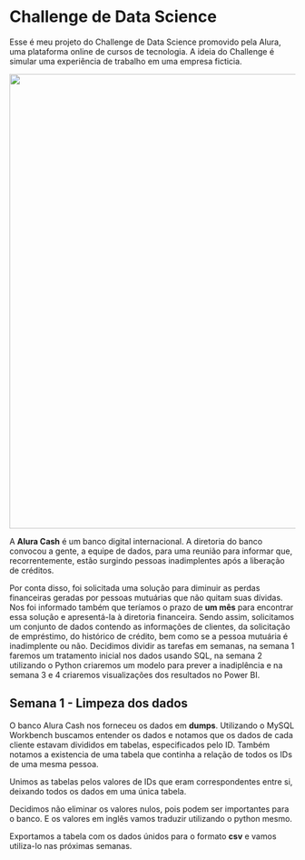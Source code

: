 # Challenge de Data Science

Esse é meu projeto do Challenge de Data Science promovido pela Alura, uma plataforma online de cursos de tecnologia.
A ideia do Challenge é simular uma experiência de trabalho em uma empresa ficticia. 

<div align="center">
<img src="https://i.imgur.com/oxab3uu.png" width="800px" />
</div>

A <b>Alura Cash</b> é um banco digital internacional. A diretoria do banco convocou a gente, a equipe de dados, para uma reunião para informar que, recorrentemente, estão surgindo pessoas inadimplentes após a liberação de créditos.

Por conta disso, foi solicitada uma solução para diminuir as perdas financeiras geradas por pessoas mutuárias que não quitam suas dívidas. Nos foi informado também que teríamos o prazo de **um mês** para encontrar essa solução e apresentá-la à diretoria financeira. Sendo assim, solicitamos um conjunto de dados contendo as informações de clientes, da solicitação de empréstimo, do histórico de crédito, bem como se a pessoa mutuária é inadimplente ou não. Decidimos dividir as tarefas em semanas, na semana 1 faremos um tratamento inicial nos dados usando SQL, na semana 2 utilizando o Python criaremos um modelo para prever a inadiplência e na semana 3 e 4 
criaremos visualizações dos resultados no Power BI.

## Semana 1 - Limpeza dos dados

O banco Alura Cash nos forneceu os dados em **dumps**. Utilizando o MySQL Workbench buscamos entender os dados e notamos que os dados de cada cliente estavam divididos em tabelas, especificados pelo ID. Também notamos a existencia de uma tabela que continha a relação de todos os IDs de uma mesma pessoa.

Unimos as tabelas pelos valores de IDs que eram correspondentes entre si, deixando todos os dados em uma única tabela. 

Decidimos não eliminar os valores nulos, pois podem ser importantes para o banco. E os valores em inglês vamos traduzir utilizando o python mesmo.

Exportamos a tabela com os dados únidos para o formato **csv** e vamos utiliza-lo nas próximas semanas.